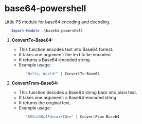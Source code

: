 # base64-powershell

Little PS module for base64 encoding and decoding.

```powershell
   Import-Module .\base64-powershell
```

1. **ConvertTo-Base64:**
   - This function encodes text into Base64 format.
   - It takes one argument: the text to be encoded.
   - It returns a Base64-encoded string.
   - Example usage:
     ```powershell
        "Hello, World!" | ConvertTo-Base64
     ```

2. **ConvertFrom-Base64:**
   - This function decodes a Base64 string back into plain text.
   - It takes one argument: a Base64-encoded string.
   - It returns the original text.
   - Example usage:
     ```powershell
        "SGVsbG8sIFdvcmxkIQ==" | ConvertFrom-Base64
     ```
